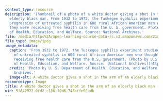 ```yaml
---
content_type: resource
description: 'Thumbnail of a photo of a white doctor giving a shot in the arm of an
  elderly black man. From 1932 to 1972, the Tuskegee syphilis experiment studied the
  progression of untreated syphilis in 600 rural African American men who thought
  they were receiving free health care from the U. S. government. Photo by U. S. Department
  of Health, Education, and Welfare. Source: National Archives.'
file: /media/https%3A/open-learning-course-data-rc.s3.amazonaws.com/21a-302j-dilemmas-in-bio-medical-ethics-playing-god-or-doing-good-fall-2013/5f8429220fd2c186f0d6748effe90adb_21a-302jf13-th.jpg
file_type: image/jpeg
image_metadata:
  caption: 'From 1932 to 1972, the Tuskegee syphilis experiment studied the progression
    of untreated syphilis in 600 rural African American men who thought they were
    receiving free health care from the U.S. government. (Photo by U.S. Department
    of Health, Education, and Welfare. Source: [National Archives](http://research.archives.gov/description/824608).)'
  credit: 'Photo by U. S. Department of Health, Education, and Welfare. Source: National
    Archives.'
  image-alt: A white doctor gives a shot in the arm of an elderly black man.
resourcetype: Image
title: A white doctor gives a shot in the arm of an elderly black man (thumbnail)
uid: 5f842922-0fd2-c186-f0d6-748effe90adb
---
```

